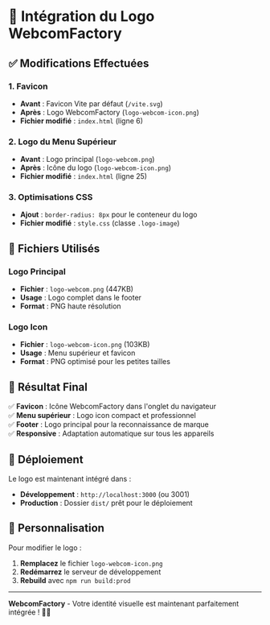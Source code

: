 # 🎨 Intégration du Logo WebcomFactory

## ✅ Modifications Effectuées

### 1. **Favicon**
- **Avant** : Favicon Vite par défaut (`/vite.svg`)
- **Après** : Logo WebcomFactory (`logo-webcom-icon.png`)
- **Fichier modifié** : `index.html` (ligne 6)

### 2. **Logo du Menu Supérieur**
- **Avant** : Logo principal (`logo-webcom.png`)
- **Après** : Icône du logo (`logo-webcom-icon.png`)
- **Fichier modifié** : `index.html` (ligne 25)

### 3. **Optimisations CSS**
- **Ajout** : `border-radius: 8px` pour le conteneur du logo
- **Fichier modifié** : `style.css` (classe `.logo-image`)

## 📁 Fichiers Utilisés

### Logo Principal
- **Fichier** : `logo-webcom.png` (447KB)
- **Usage** : Logo complet dans le footer
- **Format** : PNG haute résolution

### Logo Icon
- **Fichier** : `logo-webcom-icon.png` (103KB)
- **Usage** : Menu supérieur et favicon
- **Format** : PNG optimisé pour les petites tailles

## 🎯 Résultat Final

✅ **Favicon** : Icône WebcomFactory dans l'onglet du navigateur  
✅ **Menu supérieur** : Logo icon compact et professionnel  
✅ **Footer** : Logo principal pour la reconnaissance de marque  
✅ **Responsive** : Adaptation automatique sur tous les appareils  

## 🚀 Déploiement

Le logo est maintenant intégré dans :
- **Développement** : `http://localhost:3000` (ou 3001)
- **Production** : Dossier `dist/` prêt pour le déploiement

## 🔧 Personnalisation

Pour modifier le logo :
1. **Remplacez** le fichier `logo-webcom-icon.png`
2. **Redémarrez** le serveur de développement
3. **Rebuild** avec `npm run build:prod`

---

**WebcomFactory** - Votre identité visuelle est maintenant parfaitement intégrée ! 🎨✨
